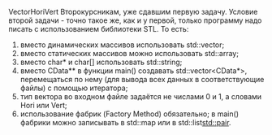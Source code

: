 VectorHoriVert
Второкурсникам, уже сдавшим первую задачу. Условие второй задачи - точно такое же, как и у первой, только программу надо писать с использованием библиотеки STL. То есть:
1) вместо динамических массивов использовать std::vector;
2) вместо статических массивов можно использовать std::array;
3) вместо char* и char[] использовать std::string;
4) вместо CData** в функции main() создавать std::vector<CData*>, перемещаться по нему (для вывода всех данных в соответствующие файлы) с помощью итератора;
5) тип вектора во входном файле задаётся не числами 0 и 1, а словами Hori или Vert;
6) использование фабрик (Factory Method) обязательно; в main() фабрики можно записывать в std::map или в std::list<std::pair>.